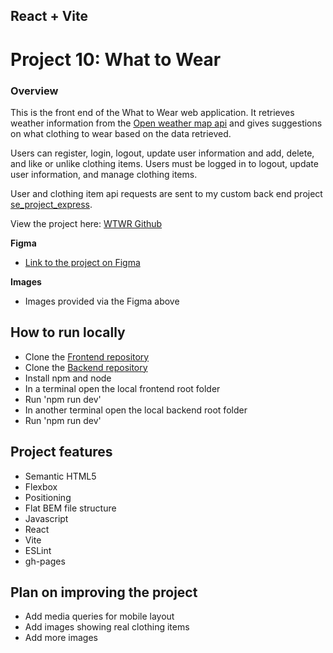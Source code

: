 ## React + Vite

# Project 10: What to Wear

### Overview

This is the front end of the What to Wear web application. It retrieves weather information from the [Open weather map api](https://api.openweathermap.org) and gives suggestions on what clothing to wear based on the data retrieved.

Users can register, login, logout, update user information and add, delete, and like or unlike clothing items.
Users must be logged in to logout, update user information, and manage clothing items.

User and clothing item api requests are sent to my custom back end project [se_project_express](https://github.com/nathanielDaley/se_project_express).

View the project here:
[WTWR Github](https://nathanieldaley.github.io/se_project_react/)

**Figma**

- [Link to the project on Figma](https://www.figma.com/design/F03bTb81Pw8IDPj5Y9rc5i/Sprint-10-%7C-WTWR?node-id=568-289&node-type=frame&t=LfmJehh9mz8MZyOo-0)

**Images**

- Images provided via the Figma above

## How to run locally

- Clone the [Frontend repository](https://nathanieldaley.github.io/se_project_react/)
- Clone the [Backend repository](https://github.com/nathanielDaley/se_project_express)
- Install npm and node
- In a terminal open the local frontend root folder
- Run 'npm run dev'
- In another terminal open the local backend root folder
- Run 'npm run dev'

## Project features

- Semantic HTML5
- Flexbox
- Positioning
- Flat BEM file structure
- Javascript
- React
- Vite
- ESLint
- gh-pages

## Plan on improving the project

- Add media queries for mobile layout
- Add images showing real clothing items
- Add more images
